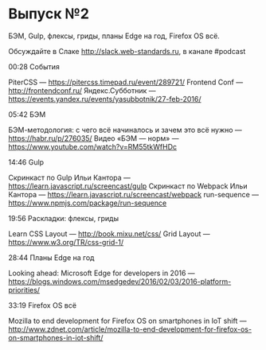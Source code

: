 # Выпуск №2

БЭМ, Gulp, флексы, гриды, планы Edge на год, Firefox OS всё.

Обсуждайте в Слаке http://slack.web-standards.ru, в канале #​podcast

00:28 События 

PiterCSS — https://pitercss.timepad.ru/event/289721/
Frontend Conf — http://frontendconf.ru/
Яндекс.Субботник — https://events.yandex.ru/events/yasubbotnik/27-feb-2016/

05:42 БЭМ

БЭМ-методология: с чего всё начиналось и зачем это всё нужно — https://habr.ru/p/276035/
Видео «БЭМ — норм» — https://www.youtube.com/watch?v=RM55tkWfHDc

14:46 Gulp

Скринкаст по Gulp Ильи Кантора — https://learn.javascript.ru/screencast/gulp
Скринкаст по Webpack Ильи Кантора — https://learn.javascript.ru/screencast/webpack
run-sequence — https://www.npmjs.com/package/run-sequence

19:56 Раскладки: флексы, гриды

Learn CSS Layout — http://book.mixu.net/css/
Grid Layout — https://www.w3.org/TR/css-grid-1/

28:44 Планы Edge на год

Looking ahead: Microsoft Edge for developers in 2016 — https://blogs.windows.com/msedgedev/2016/02/03/2016-platform-priorities/

33:19 Firefox OS всё

Mozilla to end development for Firefox OS on smartphones in IoT shift — http://www.zdnet.com/article/mozilla-to-end-development-for-firefox-os-on-smartphones-in-iot-shift/